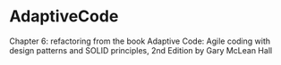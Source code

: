 # AdaptiveCode
Chapter 6: refactoring from the book Adaptive Code: Agile coding with design patterns and SOLID principles, 2nd Edition by Gary McLean Hall
